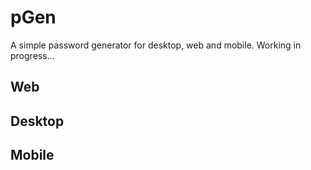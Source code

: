 # pGen

A simple password generator for desktop, web and mobile. Working in progress...

## Web

## Desktop

## Mobile
